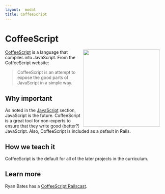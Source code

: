 ```yaml
---
layout:  modal
title: CoffeeScript
---
```


CoffeeScript
===

<a href="http://coffeescript.org/">
  <img src="http://coffeescript.org/documentation/images/logo.png" align="right" width="250" />
</a>

[CoffeeScript](http://coffeescript.org) is a language that compiles into JavaScript. From the CoffeeScript website:

> CoffeeScript is an attempt to expose the good parts of JavaScript in a simple way.


Why important
---

As noted in the [JavaScript](/JavaScript/) section, JavaScript is the future.  CoffeeScript is a great tool for non-experts to ensure that they write good (better?) JavaScript.  Also, CoffeeScript is included as a default in Rails.


How we teach it
---

CoffeeScript is the default for all of the later projects in the curriculum.

Learn more
---

Ryan Bates has a [CoffeeScript Railscast](http://railscasts.com/episodes/267-coffeescript-basics).

